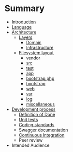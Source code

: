 # Summary

* [Introduction](README.md)
* [Language](language.md)
* [Architecture](docs/architecture.md)
   * [Layers](docs/layered_architecture.md)
       * [Domain](docs/docs/architecture/layers/domain.md)
       * [Infrastructure](docs/docs/architecture/layers/infrastructure.md)
   * [Filesystem layout](docs/filesystem-layout.md)
       * vendor
       * [src](docs/filesystem-layout/src.md)
       * [test](docs/filesystem-layout/test.md)
       * [app](docs/filesystem-layout/app.md)
       * [bootstrap.php](docs/filesystem-layout/bootstrap-php.md)
       * [bootstrap](docs/bootstrap.md)
       * [web](docs/filesystem-layout/web.md)
       * [var](docs/filesystem-layout/var.md)
       * [log](docs/architecture/filesystem-layout/log.md)
       * [miscellaneous](docs/architecture/filesystem-layout/miscellaneous.md)
* [Development process](docs/development_process.md)
   * [Definition of Done](docs/development-proces/definition_of_done.md)
   * [Unit tests](docs/unit-tests.md)
   * [Coding standards](docs/development-process/coding-standards.md)
   * [Swagger documentation](docs/development-process/swagger-documentation.md)
   * [Continuous Integration](docs/docs/continuous_integration.md)
   * Peer review
* Intended Audience

